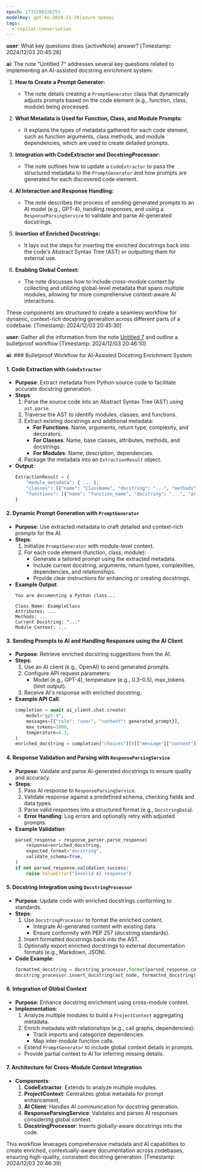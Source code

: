 ```yaml
---
epoch: 1733280326251
modelKey: gpt-4o-2024-11-20|azure openai
tags:
  - copilot-conversation
---
```


**user**: What key questions does {activeNote} answer?
[Timestamp: 2024/12/03 20:45:26]

**ai**: The note "Untitled 7" addresses several key questions related to implementing an AI-assisted docstring enrichment system:

1. **How to Create a Prompt Generator:** 
   - The note details creating a `PromptGenerator` class that dynamically adjusts prompts based on the code element (e.g., function, class, module) being processed.

2. **What Metadata is Used for Function, Class, and Module Prompts:**
   - It explains the types of metadata gathered for each code element, such as function arguments, class methods, and module dependencies, which are used to create detailed prompts.

3. **Integration with CodeExtractor and DocstringProcessor:**
   - The note outlines how to update a `CodeExtractor` to pass the structured metadata to the `PromptGenerator` and how prompts are generated for each discovered code element.

4. **AI Interaction and Response Handling:**
   - The note describes the process of sending generated prompts to an AI model (e.g., GPT-4), handling responses, and using a `ResponseParsingService` to validate and parse AI-generated docstrings.

5. **Insertion of Enriched Docstrings:**
   - It lays out the steps for inserting the enriched docstrings back into the code's Abstract Syntax Tree (AST) or outputting them for external use.

6. **Enabling Global Context:**
   - The note discusses how to include cross-module context by collecting and utilizing global-level metadata that spans multiple modules, allowing for more comprehensive context-aware AI interactions.

These components are structured to create a seamless workflow for dynamic, context-rich docstring generation across different parts of a codebase.
[Timestamp: 2024/12/03 20:45:30]

**user**: Gather all the information from the note [Untitled 7](./Untitled%207.md) and outline a bulletproof workflow 
[Timestamp: 2024/12/03 20:46:10]

**ai**: ### Bulletproof Workflow for AI-Assisted Docstring Enrichment System

#### **1. Code Extraction with `CodeExtractor`**
- **Purpose**: Extract metadata from Python source code to facilitate accurate docstring generation.
- **Steps**:
  1. Parse the source code into an Abstract Syntax Tree (AST) using `ast.parse`.
  2. Traverse the AST to identify modules, classes, and functions.
  3. Extract existing docstrings and additional metadata:
     - **For Functions**: Name, arguments, return type, complexity, and decorators.
     - **For Classes**: Name, base classes, attributes, methods, and docstrings.
     - **For Modules**: Name, description, dependencies.
  4. Package the metadata into an `ExtractionResult` object.
- **Output**:
  ```python
  ExtractionResult = {
      "module_metadata": { ... },
      "classes": [{"name": "ClassName", "docstring": "...", "methods": [...]}, ...],
      "functions": [{"name": "function_name", "docstring": "...", "args": [...], "returns": {...}}, ...]
  }
  ```

#### **2. Dynamic Prompt Generation with `PromptGenerator`**
- **Purpose**: Use extracted metadata to craft detailed and context-rich prompts for the AI.
- **Steps**:
  1. Initialize `PromptGenerator` with module-level context.
  2. For each code element (function, class, module):
     - Generate a tailored prompt using the extracted metadata.
     - Include current docstring, arguments, return types, complexities, dependencies, and relationships.
     - Provide clear instructions for enhancing or creating docstrings.
- **Example Output**:
  ```plaintext
  You are documenting a Python class...

  Class Name: ExampleClass
  Attributes: ...
  Methods: ...
  Current Docstring: "..."
  Module Context: ...
  ```

#### **3. Sending Prompts to AI and Handling Responses using the AI Client**
- **Purpose**: Retrieve enriched docstring suggestions from the AI.
- **Steps**:
  1. Use an AI client (e.g., OpenAI) to send generated prompts.
  2. Configure API request parameters:
     - Model (e.g., GPT-4), temperature (e.g., 0.3–0.5), max_tokens (limit output).
  3. Receive AI's response with enriched docstring.
- **Example API Call**:
  ```python
  completion = await ai_client.chat.create(
      model="gpt-4",
      messages=[{"role": "user", "content": generated_prompt}],
      max_tokens=1000,
      temperature=0.3,
  )
  enriched_docstring = completion["choices"][0]["message"]["content"]
  ```

#### **4. Response Validation and Parsing with `ResponseParsingService`**
- **Purpose**: Validate and parse AI-generated docstrings to ensure quality and accuracy.
- **Steps**:
  1. Pass AI response to `ResponseParsingService`.
  2. Validate response against a predefined schema, checking fields and data types.
  3. Parse valid responses into a structured format (e.g., `DocstringData`).
  - **Error Handling**: Log errors and optionally retry with adjusted prompts.
- **Example Validation**:
  ```python
  parsed_response = response_parser.parse_response(
      response=enriched_docstring,
      expected_format="docstring",
      validate_schema=True,
  )
  if not parsed_response.validation_success:
      raise ValueError("Invalid AI response")
  ```

#### **5. Docstring Integration using `DocstringProcessor`**
- **Purpose**: Update code with enriched docstrings conforming to standards.
- **Steps**:
  1. Use `DocstringProcessor` to format the enriched content.
     - Integrate AI-generated content with existing data.
     - Ensure conformity with PEP 257 (docstring standards).
  2. Insert formatted docstrings back into the AST.
  3. Optionally export enriched docstrings to external documentation formats (e.g., Markdown, JSON).
- **Code Example**:
  ```python
  formatted_docstring = docstring_processor.format(parsed_response.content)
  docstring_processor.insert_docstring(ast_node, formatted_docstring)
  ```

#### **6. Integration of Global Context**
- **Purpose**: Enhance docstring enrichment using cross-module context.
- **Implementation**:
  1. Analyze multiple modules to build a `ProjectContext` aggregating metadata.
  2. Enrich metadata with relationships (e.g., call graphs, dependencies):
     - Track imports and categorize dependencies.
     - Map inter-module function calls.
  - Extend `PromptGenerator` to include global context details in prompts.
  - Provide partial context to AI for inferring missing details.

#### **7. Architecture for Cross-Module Context Integration**
- **Components**:
  1. **CodeExtractor**: Extends to analyze multiple modules.
  2. **ProjectContext**: Centralizes global metadata for prompt enhancement.
  3. **AI Client**: Handles AI communication for docstring generation.
  4. **ResponseParsingService**: Validates and parses AI responses considering global context.
  5. **DocstringProcessor**: Inserts globally-aware docstrings into the code.

This workflow leverages comprehensive metadata and AI capabilities to create enriched, contextually-aware documentation across codebases, ensuring high-quality, consistent docstring generation.
[Timestamp: 2024/12/03 20:46:39]